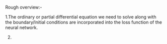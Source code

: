 Rough overview:-

1.The ordinary or partial differential equation we need to solve along with the boundary/Initial conditions are incorporated into the loss function of the neural network.

2.
